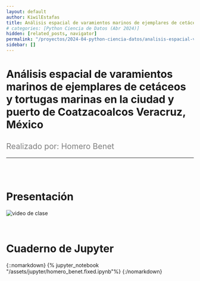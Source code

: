 ```yaml
---
layout: default
author: KiwilEstafas
title: Análisis espacial de varamientos marinos de ejemplares de cetáceos y tortugas marinas en la ciudad y puerto de Coatzacoalcos Veracruz, México
# categories: [Python Ciencia de Datos (Abr 2024)]
hidden: [related_posts, navigator]
permalink: "/proyectos/2024-04-python-ciencia-datos/analisis-espacial-varamientos-marinos.html"
sidebar: []
---
```


# Análisis espacial de varamientos marinos de ejemplares de cetáceos y tortugas marinas en la ciudad y puerto de Coatzacoalcos Veracruz, México
<h2 style="color: gray; font-weight: normal;">
Realizado por: Homero Benet
</h2>

---

<br><br>

# Presentación

![video de clase](https://youtu.be/5_pqFyzCIKU)

<br>

# Cuaderno de Jupyter

{::nomarkdown}
{% jupyter_notebook "/assets/jupyter/homero_benet.fixed.ipynb"%}
{:/nomarkdown}